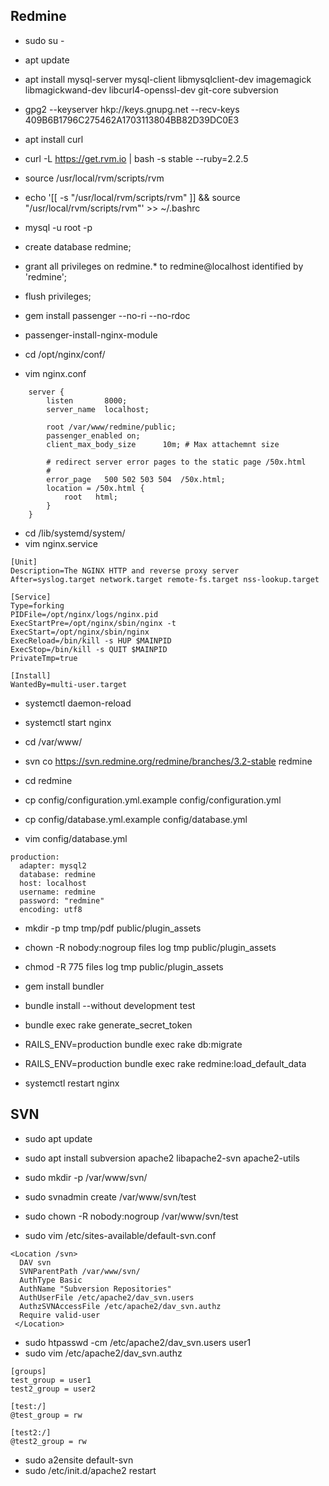 
Redmine
-------
* sudo su -
* apt update
* apt install mysql-server mysql-client libmysqlclient-dev imagemagick libmagickwand-dev libcurl4-openssl-dev git-core subversion

* gpg2 --keyserver hkp://keys.gnupg.net --recv-keys 409B6B1796C275462A1703113804BB82D39DC0E3

* apt install curl
* curl -L https://get.rvm.io | bash -s stable --ruby=2.2.5

* source /usr/local/rvm/scripts/rvm
* echo '[[ -s "/usr/local/rvm/scripts/rvm" ]] && source "/usr/local/rvm/scripts/rvm"' >> ~/.bashrc

* mysql -u root -p
* create database redmine;
* grant all privileges on redmine.* to redmine@localhost identified by 'redmine';
* flush privileges;

* gem install passenger --no-ri --no-rdoc
* passenger-install-nginx-module

* cd /opt/nginx/conf/
* vim nginx.conf
```
    server {
        listen       8000;
        server_name  localhost;

        root /var/www/redmine/public;
        passenger_enabled on;
        client_max_body_size      10m; # Max attachemnt size

        # redirect server error pages to the static page /50x.html
        #
        error_page   500 502 503 504  /50x.html;
        location = /50x.html {
            root   html;
        }
    }
```

* cd /lib/systemd/system/
* vim nginx.service
```
[Unit]
Description=The NGINX HTTP and reverse proxy server
After=syslog.target network.target remote-fs.target nss-lookup.target
 
[Service]
Type=forking
PIDFile=/opt/nginx/logs/nginx.pid
ExecStartPre=/opt/nginx/sbin/nginx -t
ExecStart=/opt/nginx/sbin/nginx
ExecReload=/bin/kill -s HUP $MAINPID
ExecStop=/bin/kill -s QUIT $MAINPID
PrivateTmp=true
 
[Install]
WantedBy=multi-user.target
```

* systemctl daemon-reload
* systemctl start nginx

* cd /var/www/
* svn co https://svn.redmine.org/redmine/branches/3.2-stable redmine

* cd redmine
* cp config/configuration.yml.example config/configuration.yml
* cp config/database.yml.example config/database.yml

* vim config/database.yml
```
production:
  adapter: mysql2
  database: redmine
  host: localhost
  username: redmine
  password: "redmine"
  encoding: utf8
```

* mkdir -p tmp tmp/pdf public/plugin_assets
* chown -R nobody:nogroup files log tmp public/plugin_assets
* chmod -R 775 files log tmp public/plugin_assets

* gem install bundler
* bundle install --without development test

* bundle exec rake generate_secret_token
* RAILS_ENV=production bundle exec rake db:migrate
* RAILS_ENV=production bundle exec rake redmine:load_default_data

* systemctl restart nginx

SVN
---
* sudo apt update
* sudo apt install subversion apache2 libapache2-svn apache2-utils
* sudo mkdir -p /var/www/svn/
* sudo svnadmin create /var/www/svn/test
* sudo chown -R nobody:nogroup /var/www/svn/test

* sudo vim /etc/sites-available/default-svn.conf
```
<Location /svn>
  DAV svn
  SVNParentPath /var/www/svn/
  AuthType Basic
  AuthName "Subversion Repositories"
  AuthUserFile /etc/apache2/dav_svn.users
  AuthzSVNAccessFile /etc/apache2/dav_svn.authz
  Require valid-user
 </Location>
```

* sudo htpasswd -cm /etc/apache2/dav_svn.users user1
* sudo vim /etc/apache2/dav_svn.authz
```
[groups]
test_group = user1
test2_group = user2

[test:/]
@test_group = rw

[test2:/]
@test2_group = rw
```

* sudo a2ensite default-svn
* sudo /etc/init.d/apache2 restart

